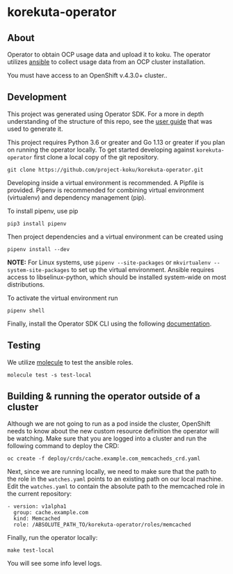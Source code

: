 # korekuta-operator

## About
Operator to obtain OCP usage data and upload it to koku. The operator utilizes [ansible](https://www.ansible.com/) to collect usage data from an OCP cluster installation.

You must have access to an OpenShift v.4.3.0+ cluster..

## Development

This project was generated using Operator SDK. For a more in depth understanding of the structure of this repo, see the [user guide](https://github.com/operator-framework/operator-sdk/blob/master/doc/ansible/user-guide.md) that was used to generate it.

This project requires Python 3.6 or greater and Go 1.13 or greater if you plan on running the operator locally. To get started developing against `korekuta-operator` first clone a local copy of the git repository.

```
git clone https://github.com/project-koku/korekuta-operator.git
```

Developing inside a virtual environment is recommended. A Pipfile is provided. Pipenv is recommended for combining virtual environment (virtualenv) and dependency management (pip).

To install pipenv, use pip

```
pip3 install pipenv
```

Then project dependencies and a virtual environment can be created using

```
pipenv install --dev
```

**NOTE:** For Linux systems, use `pipenv --site-packages` or `mkvirtualenv --system-site-packages` to set up the virtual environment. Ansible requires access to libselinux-python, which should be installed system-wide on most distributions.

To activate the virtual environment run

```
pipenv shell
```

Finally, install the Operator SDK CLI using the following [documentation](https://github.com/operator-framework/operator-sdk/blob/master/doc/user/install-operator-sdk.md).

## Testing

We utilize [molecule](https://molecule.readthedocs.io/en/latest/) to test the ansible roles.

```
molecule test -s test-local
```

## Building & running the operator outside of a cluster

Although we are not going to run as a pod inside the cluster, OpenShift needs to know about the new custom resource definition the operator will be watching. Make sure that you are logged into a cluster and run the following command to deploy the CRD:

```
oc create -f deploy/crds/cache.example.com_memcacheds_crd.yaml
```

Next, since we are running locally, we need to make sure that the path to the role in the `watches.yaml` points to an existing path on our local machine. Edit the `watches.yaml` to contain the absolute path to the memcached role in the current repository:

```
- version: v1alpha1
  group: cache.example.com
  kind: Memcached
  role: /ABSOLUTE_PATH_TO/korekuta-operator/roles/memcached
```

Finally, run the operator locally:

```
make test-local
```

You will see some info level logs.
